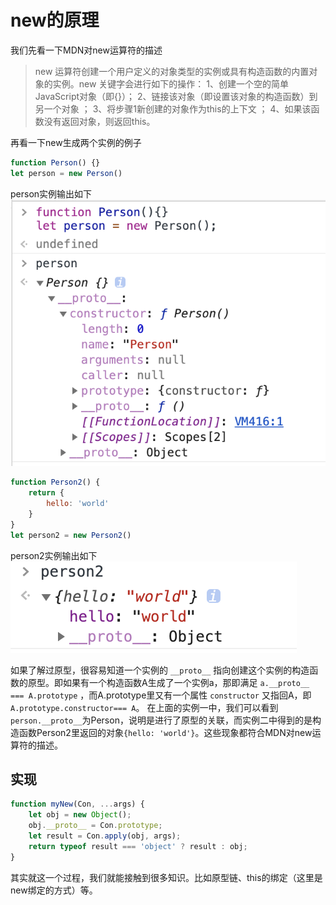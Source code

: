 # new的原理

我们先看一下MDN对new运算符的描述

> new 运算符创建一个用户定义的对象类型的实例或具有构造函数的内置对象的实例。new 关键字会进行如下的操作：
> 1、创建一个空的简单JavaScript对象（即{}）；
> 2、链接该对象（即设置该对象的构造函数）到另一个对象 ；
> 3、将步骤1新创建的对象作为this的上下文 ；
> 4、如果该函数没有返回对象，则返回this。

再看一下new生成两个实例的例子

``` javascript
function Person() {}
let person = new Person()
```

person实例输出如下
![person console result](../shortcut/js/new/1.png)

``` javascript
function Person2() {
    return {
        hello: 'world'
    }
}
let person2 = new Person2()
```

person2实例输出如下
![person2 console result](../shortcut/js/new/2.png)

如果了解过原型，很容易知道一个实例的 `__proto__` 指向创建这个实例的构造函数的原型。即如果有一个构造函数A生成了一个实例a，那即满足 `a.__proto__ === A.prototype` ，而A.prototype里又有一个属性 `constructor` 又指回A，即`A.prototype.constructor=== A`。
在上面的实例一中，我们可以看到`person.__proto__`为Person，说明是进行了原型的关联，而实例二中得到的是构造函数Person2里返回的对象`{hello: 'world'}`。这些现象都符合MDN对new运算符的描述。

## 实现

``` javascript
function myNew(Con, ...args) {
    let obj = new Object();
    obj.__proto__ = Con.prototype;
    let result = Con.apply(obj, args);
    return typeof result === 'object' ? result : obj;
}
```

其实就这一个过程，我们就能接触到很多知识。比如原型链、this的绑定（这里是new绑定的方式）等。

